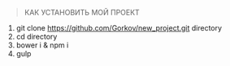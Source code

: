 > КАК УСТАНОВИТЬ МОЙ ПРОЕКТ

1. git clone https://github.com/Gorkov/new_project.git directory
2. cd directory
3. bower i & npm i
5. gulp
